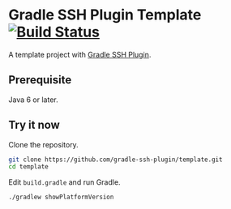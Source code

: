 Gradle SSH Plugin Template [![Build Status](https://travis-ci.org/gradle-ssh-plugin/template.svg?branch=master)](https://travis-ci.org/gradle-ssh-plugin/template)
==========================

A template project with [Gradle SSH Plugin](https://github.com/int128/gradle-ssh-plugin).


Prerequisite
------------

Java 6 or later.


Try it now
----------

Clone the repository.

```bash
git clone https://github.com/gradle-ssh-plugin/template.git
cd template
```

Edit `build.gradle` and run Gradle.

```bash
./gradlew showPlatformVersion
```
